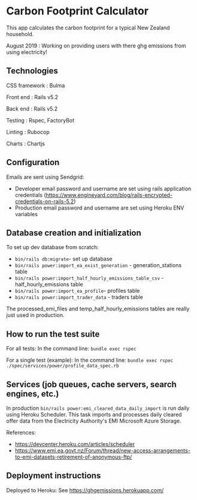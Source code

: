 # Carbon Footprint Calculator
This app calculates the carbon footprint for a typical New Zealand household.

August 2019 : Working on providing users with there ghg emissions from using electricity!

## Technologies
CSS framework : Bulma

Front end : Rails v5.2

Back end : Rails v5.2

Testing : Rspec, FactoryBot

Linting : Rubocop

Charts : Chartjs

## Configuration

Emails are sent using Sendgrid:

- Developer email password and username are set using rails application credentials (https://www.engineyard.com/blog/rails-encrypted-credentials-on-rails-5.2)
- Production email password and username are set using Heroku ENV variables

## Database creation and initialization

To set up dev database from scratch:

- `bin/rails db:migrate`- set up database
- `bin/rails power:import_ea_exist_generation` - generation_stations table
- `bin/rails power:import_half_hourly_emissions_table_csv` - half_hourly_emissions table
- `bin/rails power:import_ea_profile`- profiles table
- `bin/rails power:import_trader_data` - traders table

The processed_emi_files and temp_half_hourly_emissions tables are really just used in production.

## How to run the test suite

For all tests: In the command line: `bundle exec rspec`

For a single test (example): In the command line: `bundle exec rspec ./spec/services/power/profile_data_spec.rb`

## Services (job queues, cache servers, search engines, etc.)

In production `bin/rails power:emi_cleared_data_daily_import` is run daily using Heroku Scheduler. This task imports and processes daily cleared offer data from the Electricity Authority's EMI Microsoft Azure Storage.

References:

- https://devcenter.heroku.com/articles/scheduler
- https://www.emi.ea.govt.nz/Forum/thread/new-access-arrangements-to-emi-datasets-retirement-of-anonymous-ftp/

## Deployment instructions

Deployed to Heroku: See https://ghgemissions.herokuapp.com/
